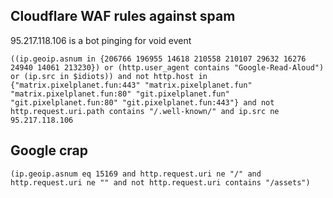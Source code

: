## Cloudflare WAF rules against spam

95.217.118.106 is a bot pinging for void event

```
((ip.geoip.asnum in {206766 196955 14618 210558 210107 29632 16276 24940 14061 213230}) or (http.user_agent contains "Google-Read-Aloud") or (ip.src in $idiots)) and not http.host in {"matrix.pixelplanet.fun:443" "matrix.pixelplanet.fun" "matrix.pixelplanet.fun:80" "git.pixelplanet.fun" "git.pixelplanet.fun:80" "git.pixelplanet.fun:443"} and not http.request.uri.path contains "/.well-known/" and ip.src ne 95.217.118.106
```

## Google crap

```
(ip.geoip.asnum eq 15169 and http.request.uri ne "/" and http.request.uri ne "" and not http.request.uri contains "/assets")
```
